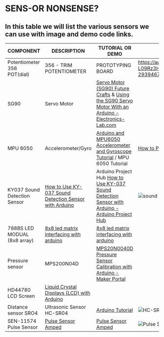 # SENS-OR NONSENSE?

## In this table we will list the various sensors we can use with image and demo code links.
COMPONENT | DESCRIPTION | TUTORIAL OR DEMO | LINK | IMAGE
----------------------- |----------------------- |----------------------- |-----------------------  |-----------------------
Potentiometer 356	POT(dial)	|	356 - TRIM POTENTIOMETER | PROTOTYPING BOARD | https://au.element14.com/adafruit-industries/356/trim-potentiometer-prototyping/dp/2409352?gclid=CjwKCAjwoduRBhA4EiwACL5RP2no3KqIhH-Wm-JqUgkVG1SVayxoJPXr-L09Rz3HlCEgO9jgB5QILBoCc60QAvD_BwE&mckv=_dc%7Cpcrid%7C501152839127%7Cpkw%7C%7Cpmt%7C%7Cslid%7C%7Cproduct%7C2409352%7Cpgrid%7C123988903131%7Cptaid%7Cpla-293946777986%7C&CMP=KNC-GAU-GEN-SMART-SHOPPING	| 
SG90	|	Servo Motor	|	[Servo Motor (SG90) Future Crafts](https://futurecrafts.com.au/product/servo-motor-sg90/)	& [Using the SG90 Servo Motor With an Arduino - Electronics-Lab.com](https://www.electronics-lab.com/project/using-sg90-servo-motor-arduino/) | 
MPU 6050 	|	Accelerometer/Gyro	|	[Arduino and MPU6050 Accelerometer and Gyroscope Tutorial](https://howtomechatronics.com/tutorials/arduino/arduino-and-mpu6050-accelerometer-and-gyroscope-tutorial) /	MPU 6050 Tutorial | [How to Program MPU 6050 With Arduino](https://create.arduino.cc/projecthub/MissionCritical/mpu-6050-tutorial-how-to-program-mpu-6050-with-arduino-aee39a) | 
KY037	Sound Detection Sensor	|	[How to Use KY-037 Sound Detection Sensor with Arduino](https://create.arduino.cc/projecthub/electropeak/how-to-use-ky-037-sound-detection-sensor-with-arduino-a757a7) | Arduino Project Hub	[How to Use KY-037 Sound Detection Sensor with Arduino - Arduino Project Hub](https://create.arduino.cc/projecthub/electropeak/how-to-use-ky-037-sound-detection-sensor-with-arduino-a757a7) | ![sound sensor](https://cdn-global-hk.hobbyking.com/media/catalog/product/cache/1/image/660x415/17f82f742ffe127f42dca9de82fb58b1/legacy/catalog/84749_high.jpg)
788BS	LED MODUAL (8x8 array)	|	[8x8 led matrix interfacing with arduino](https://create.arduino.cc/projecthub/shahbaz75sb/8x8-led-matrix-interfacing-with-arduino-daec65)	|	[8x8 led matrix interfacing with arduino](https://www.hackster.io/shahbaz75sb/8x8-led-matrix-interfacing-with-arduino-daec65)	
Pressure sensor	| MPS200N04D | [MPS20N0040D Pressure Sensor Calibration with Arduino - Maker Portal](https://makersportal.com/blog/2020/6/4/mps20n0040d-pressure-sensor-calibration-with-arduino#calibration)
HD44780 LCD Screen | [Liquid Crystal Displays (LCD) with Arduino](https://docs.arduino.cc/learn/electronics/lcd-displays)
Distance sensor SRO4 | Ultrasonic Sensor HC-SR04 | [Arduino Tutorial](https://create.arduino.cc/projecthub/abdularbi17/ultrasonic-sensor-hc-sr04-with-arduino-tutorial-327ff6) | ![HC-SRO4](https://core-electronics.com.au/media/catalog/product/cache/1/image/650x650/fe1bcd18654db18f328c2faaaf3c690a/d/e/device6_1000.jpg)				
SEN-11574	Pulse Sensor | [Pulse Sensor Amped](https://www.adafruit.com/product/1093#description) | [Pulse Sensor Amped](https://github.com/WorldFamousElectronics/PulseSensor_Amped_Arduino!) | ![Pulse Sensor](https://cdn.shopify.com/s/files/1/0100/6632/files/PulseSensorAmpedFinger-web_2_fafe5128-1f70-407f-8fc4-245ca5bfd88d_600x600.jpg?v=1491758972)

